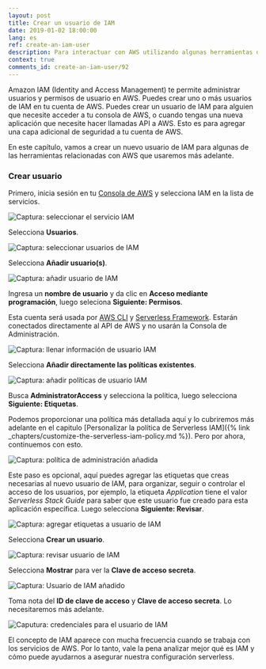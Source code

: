 ```yaml
---
layout: post
title: Crear un usuario de IAM
date: 2019-01-02 18:00:00
lang: es
ref: create-an-iam-user
description: Para interactuar con AWS utilizando algunas herramientas de línea de comandos, necesitamos crear un usuario de IAM a través de la consola de AWS.
context: true
comments_id: create-an-iam-user/92
---
```


Amazon IAM (Identity and Access Management) te permite administrar usuarios y permisos de usuario en AWS. Puedes crear uno o más usuarios de IAM en tu cuenta de AWS. Puedes crear un usuario de IAM para alguien que necesite acceder a tu consola de AWS, o cuando tengas una nueva aplicación que necesite hacer llamadas API a AWS. Esto es para agregar una capa adicional de seguridad a tu cuenta de AWS.

En este capítulo, vamos a crear un nuevo usuario de IAM para algunas de las herramientas relacionadas con AWS que usaremos más adelante.

### Crear usuario

Primero, inicia sesión en tu [Consola de AWS](https://console.aws.amazon.com) y selecciona IAM en la lista de servicios.

![Captura: seleccionar el servicio IAM](/assets/es/iam-user/select-iam-service.png)

Selecciona **Usuarios**.

![Captura: seleccionar usuarios de IAM](/assets/es/iam-user/select-iam-users.png)

Selecciona **Añadir usuario(s)**.

![Captura: añadir usuario de IAM](/assets/es/iam-user/add-iam-user.png)

Ingresa un **nombre de usuario** y da clic en **Acceso mediante programación**, luego seleciona **Siguiente: Permisos**.

Esta cuenta será usada por [AWS CLI](https://aws.amazon.com/cli/) y [Serverless Framework](https://serverless.com). Estarán conectados directamente al API de AWS y no usarán la Consola de Administración.

![Captura: llenar información de usuario IAM](/assets/es/iam-user/fill-in-iam-user-info.png)

Selecciona **Añadir directamente las políticas existentes**.

![Captura: añadir políticas de usuario IAM](/assets/es/iam-user/add-iam-user-policy.png)

Busca **AdministratorAccess** y selecciona la política, luego selecciona **Siguiente: Etiquetas**.

Podemos proporcionar una política más detallada aquí y lo cubriremos más adelante en el capitulo [Personalizar la política de Serverless IAM]({% link _chapters/customize-the-serverless-iam-policy.md %}). Pero por ahora, continuemos con esto.

![Captura: política de administración añadida](/assets/es/iam-user/added-admin-policy.png)

Este paso es opcional, aquí puedes agregar las etiquetas que creas necesarias al nuevo usuario de IAM, para organizar, seguir o controlar el acceso de los usuarios, por ejemplo, la etiqueta _Application_ tiene el valor _Serverless Stack Guide_ para saber que este usuario fue creado para esta aplicación específica. Luego selecciona **Siguiente: Revisar**.

![Captura: agregar etiquetas a usuario de IAM](/assets/es/iam-user/add-iam-user-tags.png)

Selecciona **Crear un usuario**.

![Captura: revisar usuario de IAM](/assets/es/iam-user/review-iam-user.png)

Selecciona **Mostrar** para ver la **Clave de acceso secreta**.

![Captura: Usuario de IAM añadido](/assets/es/iam-user/added-iam-user.png)

Toma nota del **ID de clave de acceso** y **Clave de acceso secreta**. Lo necesitaremos más adelante.

![Caputura: credenciales para el usuario de IAM](/assets/es/iam-user/iam-user-credentials.png)

El concepto de IAM aparece con mucha frecuencia cuando se trabaja con los servicios de AWS. Por lo tanto, vale la pena analizar mejor qué es IAM y cómo puede ayudarnos a asegurar nuestra configuración serverless.
